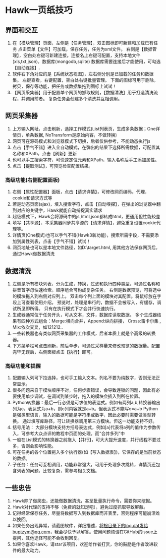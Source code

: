 
# Hawk一页纸技巧
## 界面和交互
1. 在【模块管理】页面，左侧是【任务管理】，双击图标即可新建和加载已有任务
点击菜单【文件】可加载，保存任务，任务为xml文件。
右侧是【数据管理】，空白处右键可新建连接，连接名上右键可配置，支持本地文件(xls,txt,json)，数据库(mongodb,sqlite)
数据库需要连接后才能使用，可勾选【自动连接】.
2. 软件右下角对应的是【系统状态视图】，左右侧分别是已加载的任务和数据集。
左键查看，右键配置，空白处右键批量管理。 下面的图标可用于删除，拷贝，保存等功能，把任务或数据集拖到图标上试试！
3. 【网页采集器】用于配置单个网页的抓取规则，【数据清洗】用于打造清洗流程，并调用前者。 复杂任务会创建多个清洗并互相调用。

## 网页采集器
1. 上方输入网址，点击刷新，选择工作模式(List列表页，生成多条数据；One详情页，单条数据, NoTransform是原始内容，不做转换)
2. 网页可在源码模式和浏览器模式下切换，后者仅供参考，不能动态执行js
3. 点击【手气不错】进入全自动模式，在弹出的结果下选择所需数据，可配置其名称和XPath，点击【刷新】更新
4. 也可以手工搜索字符，可快速定位元素和XPath，输入名称后手工添加属性。
5. 点击【提取测试】，可预览检查配置结果。
### 高级功能(右侧配置面板)
1. 右侧【属性配置器】面板，点击【请求详情】，可修改网页编码，代理，cookie和请求方式等
2. 若是动态页面(ajax)，填入搜索字符，点击【自动嗅探】，在弹出的浏览器中翻到对应的关键字，Hawk就能自动捕捉真实请求
3. 超级模式下，Hawk会将源码中的js,html,json都转成html，更通用但性能较差
4. 填写【共享源】，本采集器同步共享源的【请求详情】，避免重复设置cookie代理等。
5. 详情页(One模式)也可以手气不错(Hawk3新功能)，搜索所需字段，不需要添加到属性列表，点击【手气不错】试试！
6. 网页地址也可以是本地文件路径，如D:\target.html, 用其他方法保存网页后，通过Hawk做数据清洗

## 数据清洗
1. 左侧是所有模块列表，分为生成，转换，过滤和执行四种类型，可通过名称和拼音首字母快速检索。顺序组合可构成复杂任务。
右侧是数据预览，可将选中的模块拖入到右侧对应列上。 双击每个列上面的模块对其配置。将鼠标放在字段上可查看使用介绍。
预览时，处理是串行的，数据不会被写入，有缓存，调试所见即所得。 只有在执行模式下才会并行快速执行。
2. 生成器通常位于任务开头，可从文本，文件，数据库读取数据。 
多个生成器结果有四种方式组合：Merge:横向合并，Append:纵向拼接， Cross:笛卡尔集 , Mix:依次交叉，如121212..
3. 一些转换器也有类似网页采集器的工作模式，后者本质上就是个高级的转换器。
4. 下方菜单栏可点击刷新，前后单步，可通过采样量来修改预览的数据量。配置完毕无误后，右侧面板点击【执行】即可。
### 高级功能和提醒
1. 配置输入列可下拉选择，也可手工输入文本。列名不要为纯数字，否则无法正常显示。 
2. 很多问题来自于模块顺序不对，任何步骤错误，会导致连锁的问题，因此有必要使用单步调试，在调试到某步时，拖入的模块会插入到所在位置。
3. Python转换器：最后一行必须是可求值的表达式。例如有两列a,b,转换器输出列为c，表达式为a+b，则c列内容就是a+b。但表达式不能写c=a+b
Python是强类型语言，输入的数据可能是字符串或数字，因此必要时需要做类型转换。
通过填写库路径，可让转换器调用第三方模块。但这一功能支持不好。
4. 括号用法： 大部分模块支持方括号表达式，例如[a]代表将a列的值作为参数传入，可参考大众点评的教程中页面的处理。而“合并多列”中
5. 一般在List模式的转换器之前拖入【并行】，可大大提升速度，并行线程不要过多，否则会影响性能。
6. 可在任务的各个位置拖入多个执行器(如【写入数据表】)，它保存的是当前状态的数据。
7. 子任务：任务可互相调用，功能非常强大，可用于处理多次跳转，详情页还包含列表的问题，比较复杂，需参考相关文档。



## 一些忠告
1. Hawk除了做爬虫，还能做数据清洗，甚至批量执行命令，需要你来挖掘。
2. Hawk对代理的支持不够（免费的就知足吧），避免过度抓取导致屏蔽。
3. 记得经常保存任务，尽量将数据写入到数据库而非表里，否则程序可能崩溃难以挽回。
4. 如果任务出现异常，请截图软件，详细描述，将根目录下的log.dat发给buptzym@qq.com，我会尽快予以解答。使用问题烦请在GitHub的issue上提问，其他途径可能不会收到回复。
5. 如果你喜欢Hawk，请star该项目，欢迎给作者打赏，你的鼓励是作者改进软件的最大动力。

